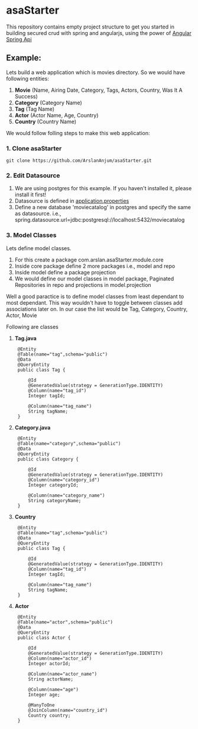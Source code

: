 # asaStarter

This repository contains empty project structure to get you started in building secured crud with spring and angularjs, using the power of [Angular Spring Api](https://github.com/ArslanAnjum/angularSpringApi)

## Example:

Lets build a web application which is movies directory. So we would have following entities:

1. **Movie**     (Name, Airing Date, Category, Tags, Actors, Country, Was It A Success)
2. **Category**  (Category Name)
3. **Tag**       (Tag Name)
4. **Actor**     (Actor Name, Age, Country)
5. **Country**   (Country Name)



We would follow folling steps to make this web application:

### 1. Clone asaStarter
    git clone https://github.com/ArslanAnjum/asaStarter.git
    
### 2. Edit Datasource
1. We are using postgres for this example. If you haven't installed it, please install it first!
2. Datasource is defined in [application.properties](src/main/resources/application.properties)
3. Define a new database 'moviecatalog' in postgres and specify the same as datasource. i.e., spring.datasource.url=jdbc:postgresql://localhost:5432/moviecatalog

### 3. Model Classes
Lets define model classes. 
1. For this create a package com.arslan.asaStarter.module.core
2. Inside core package define 2 more packages i.e., model and repo
3. Inside model define a package projection
4. We would define our model classes in model package, Paginated Repositories in repo and projections in model.projection

Well a good paractice is to define model classes from least dependant to most dependant. This way wouldn't have to toggle between classes add associations later on. In our case the list would be Tag, Category, Country, Actor, Movie

Following are classes

1. **Tag.java**

        @Entity
        @Table(name="tag",schema="public")
        @Data
        @QueryEntity
        public class Tag {

            @Id
            @GeneratedValue(strategy = GenerationType.IDENTITY)
            @Column(name="tag_id")
            Integer tagId;

            @Column(name="tag_name")
            String tagName;
        }

2. **Category.java**

        @Entity
        @Table(name="category",schema="public")
        @Data
        @QueryEntity
        public class Category {

            @Id
            @GeneratedValue(strategy = GenerationType.IDENTITY)
            @Column(name="category_id")
            Integer categoryId;

            @Column(name="category_name")
            String categoryName;
        }
        
3. **Country**

        @Entity
        @Table(name="tag",schema="public")
        @Data
        @QueryEntity
        public class Tag {

            @Id
            @GeneratedValue(strategy = GenerationType.IDENTITY)
            @Column(name="tag_id")
            Integer tagId;

            @Column(name="tag_name")
            String tagName;
        }

4. **Actor**

        @Entity
        @Table(name="actor",schema="public")
        @Data
        @QueryEntity
        public class Actor {

            @Id
            @GeneratedValue(strategy = GenerationType.IDENTITY)
            @Column(name="actor_id")
            Integer actorId;

            @Column(name="actor_name")
            String actorName;

            @Column(name="age")
            Integer age;

            @ManyToOne
            @JoinColumn(name="country_id")
            Country country;
        }

